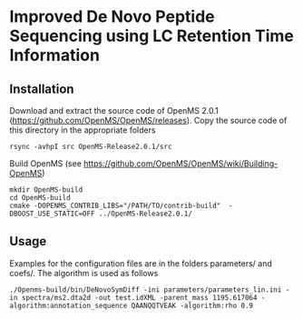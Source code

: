 # Improved De Novo Peptide Sequencing using LC Retention Time Information

## Installation

Download and extract the source code of OpenMS 2.0.1 (https://github.com/OpenMS/OpenMS/releases).
Copy the source code of this directory in the appropriate folders

	rsync -avhpI src OpenMS-Release2.0.1/src

Build OpenMS (see https://github.com/OpenMS/OpenMS/wiki/Building-OpenMS)

	mkdir OpenMS-build
	cd OpenMS-build
	cmake -DOPENMS_CONTRIB_LIBS="/PATH/TO/contrib-build"  -DBOOST_USE_STATIC=OFF ../OpenMS-Release2.0.1/

## Usage

Examples for the configuration files are in the folders parameters/ and coefs/.
The algorithm is used as follows

	./Openms-build/bin/DeNovoSymDiff -ini parameters/parameters_lin.ini -in spectra/ms2.dta2d -out test.idXML -parent_mass 1195.617064 -algorithm:annotation_sequence QAANQQTVEAK -algorithm:rho 0.9
